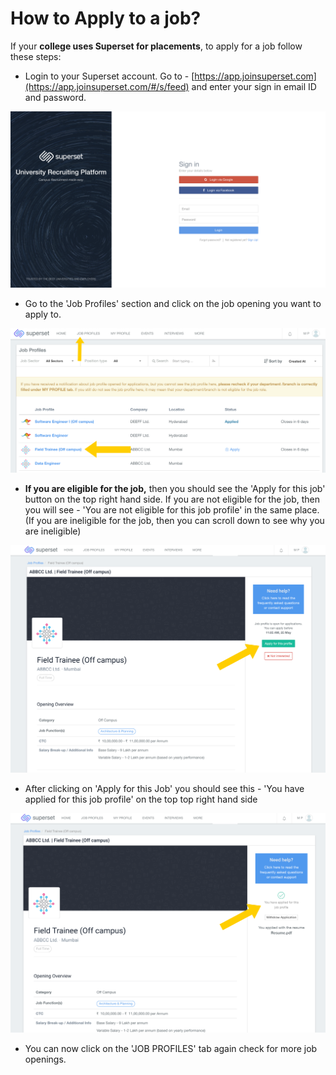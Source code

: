 # How to Apply to a job?

If your **college uses Superset for placements**, to apply for a job follow these steps:

* Login to your Superset account. Go to - [https://app.joinsuperset.com](https://app.joinsuperset.com/#/s/feed) and enter your sign in email ID and password.

![](../../.gitbook/assets/image%20%28159%29.png)

* Go to the 'Job Profiles' section and click on the job opening you want to apply to.

![](../../.gitbook/assets/image%20%28203%29.png)

* **If you are eligible for the job,** then you should see the 'Apply for this job' button on the top right hand side. If you are not eligible for the job, then you will see - 'You are not eligible for this job profile' in the same place. \(If you are ineligible for the job, then you can scroll down to see why you are ineligible\)

![](../../.gitbook/assets/image%20%28175%29.png)

* After clicking on 'Apply for this Job' you should see this - 'You have applied for this job profile' on the top top right hand side

![](../../.gitbook/assets/image%20%28207%29.png)

* You can now click on the 'JOB PROFILES' tab again check for more job openings.



